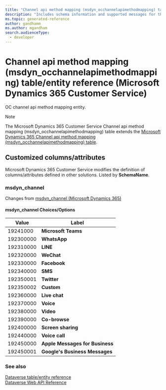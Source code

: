 ```yaml
---
title: "Channel api method mapping (msdyn_occhannelapimethodmapping) table/entity reference (Microsoft Dynamics 365 Customer Service)"
description: "Includes schema information and supported messages for the Channel api method mapping (msdyn_occhannelapimethodmapping) table/entity with Microsoft Dynamics 365 Customer Service."
ms.topic: generated-reference
author: gandhamm
ms.author: mgandham
search.audienceType: 
  - developer
---
```


# Channel api method mapping (msdyn_occhannelapimethodmapping) table/entity reference (Microsoft Dynamics 365 Customer Service)

OC channel api method mapping entity.

> [!NOTE]
> The Microsoft Dynamics 365 Customer Service Channel api method mapping (msdyn_occhannelapimethodmapping) table extends the [Microsoft Dynamics 365 Channel api method mapping (msdyn_occhannelapimethodmapping) table](/dynamics365/developer/reference/entities/msdyn_occhannelapimethodmapping).



## Customized columns/attributes

Microsoft Dynamics 365 Customer Service modifies the definition of columns/attributes defined in other solutions. Listed by **SchemaName**.

### <a name="BKMK_msdyn_channel"></a> msdyn_channel

Changes from [msdyn_channel (Microsoft Dynamics 365)](/dynamics365/developer/reference/entities/msdyn_occhannelapimethodmapping#BKMK_msdyn_channel)

#### msdyn_channel Choices/Options

|Value|Label|
|---|---|
|19241000|**Microsoft Teams**|
|192300000|**WhatsApp**|
|192310000|**LINE**|
|192320000|**WeChat**|
|192330000|**Facebook**|
|192340000|**SMS**|
|192350001|**Twitter**|
|192350002|**Custom**|
|192360000|**Live chat**|
|192370000|**Voice**|
|192380000|**Video**|
|192390000|**Co-browse**|
|192400000|**Screen sharing**|
|192440000|**Voice call**|
|192450000|**Apple Messages for Business**|
|192450001|**Google's Business Messages**|



### See also

[Dataverse table/entity reference](/power-apps/developer/data-platform/reference/about-entity-reference)  
[Dataverse Web API Reference](/power-apps/developer/data-platform/webapi/reference/about)   


